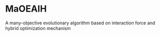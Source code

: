 # MaOEAIH
A many-objective evolutionary algorithm based on interaction force and hybrid optimization mechanism
